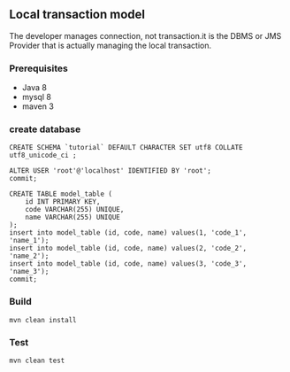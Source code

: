 ## Local transaction model
The developer manages connection, not transaction.it is the DBMS or JMS Provider that is actually managing the local transaction.


### Prerequisites
- Java 8
- mysql 8
- maven 3

### create database
    CREATE SCHEMA `tutorial` DEFAULT CHARACTER SET utf8 COLLATE utf8_unicode_ci ;
   
    ALTER USER 'root'@'localhost' IDENTIFIED BY 'root';
    commit;
    
    CREATE TABLE model_table (
        id INT PRIMARY KEY,
        code VARCHAR(255) UNIQUE,
        name VARCHAR(255) UNIQUE
    );
    insert into model_table (id, code, name) values(1, 'code_1', 'name_1');
    insert into model_table (id, code, name) values(2, 'code_2', 'name_2');
    insert into model_table (id, code, name) values(3, 'code_3', 'name_3');
    commit;

### Build
`mvn clean install`

### Test
`mvn clean test`
